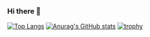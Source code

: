 ### Hi there 👋

[![Top Langs](https://github-readme-stats.vercel.app/api/top-langs/?username=mcnLeandro&layout=compact)](https://github.com/anuraghazra/github-readme-stats)    [![Anurag's GitHub stats](https://github-readme-stats.vercel.app/api?username=mcnLeandro)](https://github.com/anuraghazra/github-readme-stats)
[![trophy](https://github-profile-trophy.vercel.app/?username=mcnLeandro&column=8)](https://github.com/ryo-ma/github-profile-trophy)
